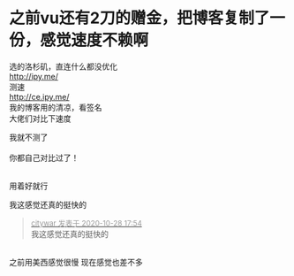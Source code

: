 # 之前vu还有2刀的赠金，把博客复制了一份，感觉速度不赖啊


选的洛杉矶，直连什么都没优化<br />
<a href="http://ipy.me/" target="_blank">http://ipy.me/</a><br />
测速<br />
<a href="http://ce.ipy.me/" target="_blank">http://ce.ipy.me/</a><br />
我的博客用的清凉，看签名<br />
大佬们对比下速度

我就不测了<br />
<br />
你都自己对比过了！<br />
<br />
<img src="static/image/smiley/default/lol.gif" smilieid="12" border="0" alt="" /><img src="static/image/smiley/default/lol.gif" smilieid="12" border="0" alt="" /><img src="static/image/smiley/default/lol.gif" smilieid="12" border="0" alt="" />

用着好就行

我这感觉还真的挺快的

<div class="quote"><blockquote><font size="2"><a href="https://www.hostloc.com/forum.php?mod=redirect&amp;goto=findpost&amp;pid=9365270&amp;ptid=759494" target="_blank"><font color="#999999">citywar 发表于 2020-10-28 17:54</font></a></font><br />
我这感觉还真的挺快的</blockquote></div><br />
之前用美西感觉很慢 现在感觉也差不多
